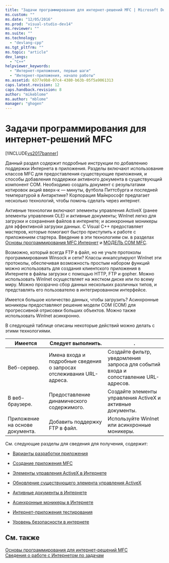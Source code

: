 ```yaml
---
title: "Задачи программирования для интернет-решений MFC | Microsoft Docs"
ms.custom: ""
ms.date: "12/05/2016"
ms.prod: "visual-studio-dev14"
ms.reviewer: ""
ms.suite: ""
ms.technology: 
  - "devlang-cpp"
ms.tgt_pltfrm: ""
ms.topic: "article"
dev_langs: 
  - "C++"
helpviewer_keywords: 
  - "Интернет-приложения, первые шаги"
  - "Интернет-приложения, начало работы"
ms.assetid: 6377e9b8-07c4-4380-b63b-05f5a9061313
caps.latest.revision: 12
caps.handback.revision: 8
author: "mikeblome"
ms.author: "mblome"
manager: "ghogen"
---
```

# Задачи программирования для интернет-решений MFC
[!INCLUDE[vs2017banner](../assembler/inline/includes/vs2017banner.md)]

Данный раздел содержит подробные инструкции по добавлению поддержки Интернета в приложения.  Разделы включают использование классов MFC для предоставления существующие приложения, и способы добавления поддержки активного документа в существующий компонент COM.  Необходимо создать документ с результатами котировок акций вверх\-к — минуты, футбола Питтсбурга и последней температурой в Антарктике?  Корпорация Майкрософт предлагает несколько технологий, чтобы помочь сделать через интернет.  
  
 Активные технологии включают элементы управления ActiveX \(ранее элементы управления OLE\) и активные документы; WinInet легко для загрузки и сохранения файлов в интернете; и асинхронные моникеры для эффективной загрузки данных.  C Visual C\+\+ предоставляет мастеров, которые помогают быстро приступить к работе с приложением стартера.  Введение в эти технологиям см. в разделах [Основы программирования MFC Интернет](../mfc/mfc-internet-programming-basics.md) и [МОДЕЛЬ COM MFC](../mfc/mfc-com.md).  
  
 Возможно, который всегда FTP в файл, но не учьте протоколы программирования Winsock и сети?  Классы инкапсулируют WinInet эти протоколы, обеспечивая возможность простым набором функций можно использовать для создания клиентского приложения в Интернете в файлы загрузки с помощью HTTP, FTP и gopher.  Можно использовать WinInet осуществляет на жестком диске или по всему миру.  Можно прозрачно сбор данных нескольких различных типов, и представлять его пользователю в интегрированном интерфейсе.  
  
 Имеется большое количество данных, чтобы загрузить?  Асинхронные моникеры предоставляют решение модели COM \(COM\) для прогрессивной отрисовки больших объектов.  Можно также использовать WinInet асинхронно.  
  
 В следующей таблице описаны некоторые действий можно делать с этими технологиями.  
  
|Имеется|Следует выполнить.|.|  
|-------------|------------------------|-------|  
|Веб\-сервер.|Имена входа и подробные сведения о запросах отслеживания URL\-адреса.|Создайте фильтр, уведомления запроса для событий входа и сопоставление URL\-адресов.|  
|В веб\-браузере.|Предоставление динамического содержимого.|Создайте элементы управления ActiveX и активные документы.|  
|Приложение на основе документа.|Добавить поддержку FTP в файл.|Используйте WinInet или асинхронные моникеры.|  
  
 См. следующие разделы для сведения для получения, содержит:  
  
-   [Варианты разработки приложения](../mfc/application-design-choices.md)  
  
-   [Создание приложения MFC](../mfc/writing-mfc-applications.md)  
  
-   [Элементы управления ActiveX в Интернете](../mfc/activex-controls-on-the-internet.md)  
  
-   [Обновление существующего элемента управления ActiveX](../Topic/Upgrading%20an%20Existing%20ActiveX%20Control.md)  
  
-   [Активные документы в Интернете](../Topic/Active%20Documents%20on%20the%20Internet.md)  
  
-   [Асинхронные моникеры в Интернете](../mfc/asynchronous-monikers-on-the-internet.md)  
  
-   [Интернет\-приложения тестирования](../mfc/testing-internet-applications.md)  
  
-   [Уровень безопасности в интернете](../Topic/Internet%20Security%20\(C++\).md)  
  
## См. также  
 [Основы программирования для интернет\-решений MFC](../mfc/mfc-internet-programming-basics.md)   
 [Сведения о работе с Интернетом по задачам](../mfc/internet-information-by-task.md)